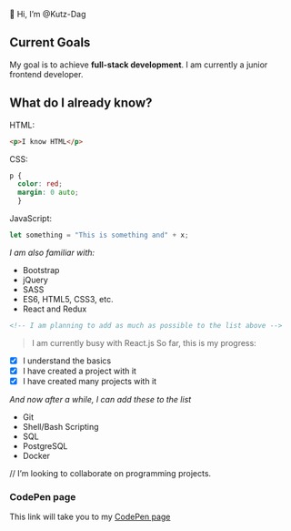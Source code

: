 👋 Hi, I’m @Kutz-Dag
<!-- full name is Kutbudien, but call me Kutz --->
## Current Goals

My goal is to achieve **full-stack development**.
I am currently a junior frontend developer. 

## What do I already know?

HTML:
```HTML
<p>I know HTML</p>
```

CSS:
```CSS
p {
  color: red;
  margin: 0 auto;
  }
```

JavaScript:
```JavaScript
let something = "This is something and" + x;
```

*I am also familiar with:*
* Bootstrap
* jQuery
* SASS
* ES6, HTML5, CSS3, etc.
* React and Redux


```HTML
<!-- I am planning to add as much as possible to the list above -->
```


> I am currently busy with React.js
So far, this is my progress:
- [x] I understand the basics
- [x] I have created a project with it
- [x] I have created many projects with it

*And now after a while, I can add these to the list*
* Git
* Shell/Bash Scripting
* SQL
* PostgreSQL
* Docker

// I’m looking to collaborate on programming projects. <!-- in the future, obviously --->

### CodePen page
This link will take you to my [CodePen page](https://codepen.io/kutzz)

<!---
Kutz-Dag/Kutz-Dag is a ✨ special ✨ repository because its `README.md` (this file) appears on your GitHub profile.
You can click the Preview link to take a look at your changes. I am not used to GitHub by the way. I really hope to find a place where I can learn how to use it better.
--->
